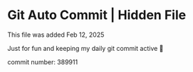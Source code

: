 # Git Auto Commit | Hidden File

This file was added Feb 12, 2025

Just for fun and keeping my daily git commit active 🤪

commit number: 389911
